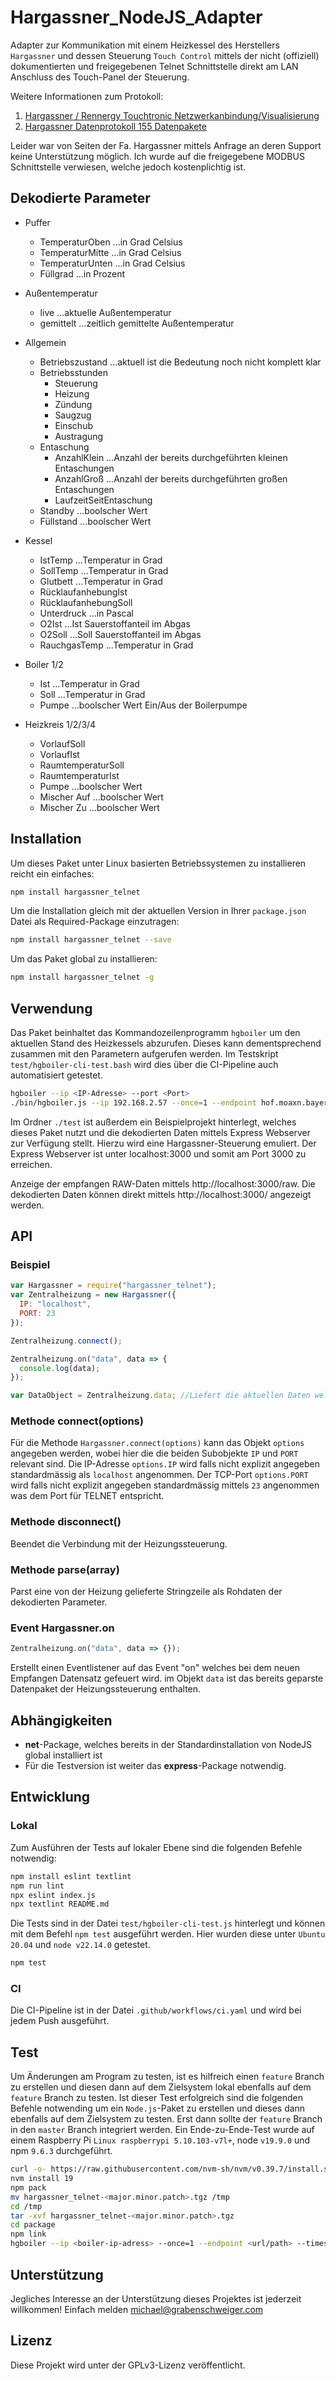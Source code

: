 # Hargassner_NodeJS_Adapter

Adapter zur Kommunikation mit einem Heizkessel des Herstellers `Hargassner` und dessen Steuerung `Touch Control` mittels der nicht (offiziell) dokumentierten und freigegebenen Telnet Schnittstelle direkt am LAN Anschluss des Touch-Panel der Steuerung.

Weitere Informationen zum Protokoll:

1. [Hargassner / Rennergy Touchtronic Netzwerkanbindung/Visualisierung](https://www.mikrocontroller.net/topic/267831)
2. [Hargassner Datenprotokoll 155 Datenpakete](https://www.mikrocontroller.net/attachment/345852/Hargassner_Datenprotokoll_155_Pakete.pdf)

Leider war von Seiten der Fa. Hargassner mittels Anfrage an deren Support keine Unterstützung möglich.
Ich wurde auf die freigegebene MODBUS Schnittstelle verwiesen, welche jedoch kostenplichtig ist.

## Dekodierte Parameter

- Puffer

  - TemperaturOben ...in Grad Celsius
  - TemperaturMitte ...in Grad Celsius
  - TemperaturUnten ...in Grad Celsius
  - Füllgrad ...in Prozent

- Außentemperatur

  - live ...aktuelle Außentemperatur
  - gemittelt ...zeitlich gemittelte Außentemperatur

- Allgemein
  - Betriebszustand ...aktuell ist die Bedeutung noch nicht komplett klar
  - Betriebsstunden
    - Steuerung
    - Heizung
    - Zündung
    - Saugzug
    - Einschub
    - Austragung
  - Entaschung
    - AnzahlKlein ...Anzahl der bereits durchgeführten kleinen Entaschungen
    - AnzahlGroß ...Anzahl der bereits durchgeführten großen Entaschungen
    - LaufzeitSeitEntaschung
  - Standby ...boolscher Wert
  - Füllstand ...boolscher Wert
- Kessel

  - IstTemp ...Temperatur in Grad
  - SollTemp ...Temperatur in Grad
  - Glutbett ...Temperatur in Grad
  - RücklaufanhebungIst
  - RücklaufanhebungSoll
  - Unterdruck ...in Pascal
  - O2Ist ...Ist Sauerstoffanteil im Abgas
  - O2Soll ...Soll Sauerstoffanteil im Abgas
  - RauchgasTemp ...Temperatur in Grad

- Boiler 1/2

  - Ist ...Temperatur in Grad
  - Soll ...Temperatur in Grad
  - Pumpe ...boolscher Wert Ein/Aus der Boilerpumpe

- Heizkreis 1/2/3/4
  - VorlaufSoll
  - VorlaufIst
  - RaumtemperaturSoll
  - RaumtemperaturIst
  - Pumpe ...boolscher Wert
  - Mischer Auf ...boolscher Wert
  - Mischer Zu ...boolscher Wert

## Installation

Um dieses Paket unter Linux basierten Betriebssystemen zu installieren reicht ein einfaches:

```bash
npm install hargassner_telnet
```

Um die Installation gleich mit der aktuellen Version in Ihrer `package.json` Datei als Required-Package einzutragen:

```bash
npm install hargassner_telnet --save
```

Um das Paket global zu installieren:

```bash
npm install hargassner_telnet -g
```

## Verwendung

Das Paket beinhaltet das Kommandozeilenprogramm `hgboiler` um den aktuellen Stand des Heizkessels abzurufen. Dieses kann dementsprechend zusammen mit den Parametern aufgerufen werden.
Im Testskript `test/hgboiler-cli-test.bash` wird dies über die CI-Pipeline auch automatisiert getestet.

```bash
hgboiler --ip <IP-Adresse> --port <Port>
./bin/hgboiler.js --ip 192.168.2.57 --once=1 --endpoint hof.moaxn.bayern/ofen --timestamps true --site allmoning
```

Im Ordner `./test` ist außerdem ein Beispielprojekt hinterlegt, welches dieses Paket nutzt und die dekodierten Daten mittels Express Webserver zur Verfügung stellt.
Hierzu wird eine Hargassner-Steuerung emuliert.
Der Express Webserver ist unter localhost:3000 und somit am Port 3000 zu erreichen.

Anzeige der empfangen RAW-Daten mittels http://localhost:3000/raw.
Die dekodierten Daten können direkt mittels http://localhost:3000/ angezeigt werden.

## API

### Beispiel

```javascript
var Hargassner = require("hargassner_telnet");
var Zentralheizung = new Hargassner({
  IP: "localhost",
  PORT: 23
});

Zentralheizung.connect();

Zentralheizung.on("data", data => {
  console.log(data);
});

var DataObject = Zentralheizung.data; //Liefert die aktuellen Daten welche aus dem Datensatz extrahiert wurden.
```

### Methode connect(options)

Für die Methode `Hargassner.connect(options)` kann das Objekt `options` angegeben werden, wobei hier die die beiden Subobjekte `IP` und `PORT` relevant sind. Die IP-Adresse `options.IP` wird falls nicht explizit angegeben standardmässig als `localhost` angenommen.
Der TCP-Port `options.PORT` wird falls nicht explizit angegeben standardmässig mittels `23` angenommen was dem Port für TELNET entspricht.

### Methode disconnect()

Beendet die Verbindung mit der Heizungssteuerung.

### Methode parse(array)

Parst eine von der Heizung gelieferte Stringzeile als Rohdaten der dekodierten Parameter.

### Event Hargassner.on

```javascript
Zentralheizung.on("data", data => {});
```

Erstellt einen Eventlistener auf das Event "on" welches bei dem neuen Empfangen Datensatz gefeuert wird.
im Objekt `data` ist das bereits geparste Datenpaket der Heizungssteuerung enthalten.

## Abhängigkeiten

- **net**-Package, welches bereits in der Standardinstallation von NodeJS global installiert ist
- Für die Testversion ist weiter das **express**-Package notwendig.

## Entwicklung

### Lokal

Zum Ausführen der Tests auf lokaler Ebene sind die folgenden Befehle notwendig:

```bash
npm install eslint textlint
npm run lint
npx eslint index.js
npx textlint README.md
```

Die Tests sind in der Datei `test/hgboiler-cli-test.js` hinterlegt und können mit dem Befehl `npm test` ausgeführt werden. Hier wurden diese unter `Ubuntu 20.04` und `node v22.14.0` getestet.

```bash
npm test
```

### CI

Die CI-Pipeline ist in der Datei `.github/workflows/ci.yaml` und wird bei jedem Push ausgeführt.

## Test

Um Änderungen am Program zu testen, ist es hilfreich einen `feature` Branch zu erstellen und diesen dann auf dem Zielsystem lokal ebenfalls auf dem `feature` Branch zu testen.
Ist dieser Test erfolgreich sind die folgenden Befehle notwending um ein `Node.js`-Paket zu erstellen und dieses dann ebenfalls auf dem Zielsystem zu testen. Erst dann sollte der `feature` Branch in den `master` Branch integriert werden. Ein Ende-zu-Ende-Test wurde auf einem Raspberry Pi `Linux raspberrypi 5.10.103-v7l+`, node `v19.9.0` und npm `9.6.3` durchgeführt.

```bash
curl -o- https://raw.githubusercontent.com/nvm-sh/nvm/v0.39.7/install.sh | bash
nvm install 19
npm pack
mv hargassner_telnet-<major.minor.patch>.tgz /tmp
cd /tmp
tar -xvf hargassner_telnet-<major.minor.patch>.tgz
cd package
npm link
hgboiler --ip <boiler-ip-adress> --once=1 --endpoint <url/path> --timestamps true --site <your-personale-site-name>
```

## Unterstützung

Jegliches Interesse an der Unterstützung dieses Projektes ist jederzeit willkommen!
Einfach melden michael@grabenschweiger.com

## Lizenz
Diese Projekt wird unter der GPLv3-Lizenz veröffentlicht.
